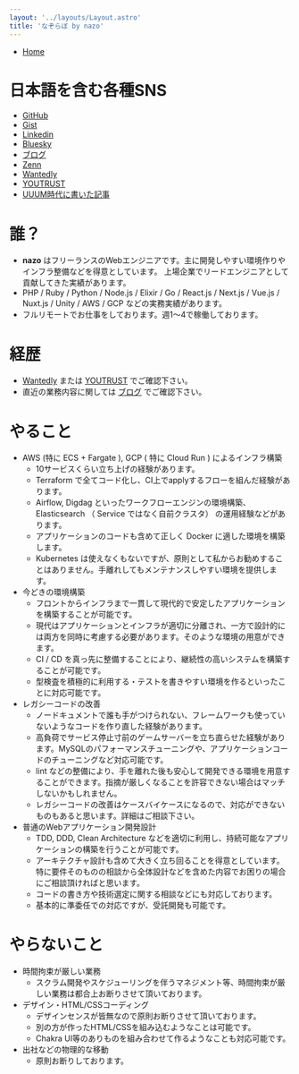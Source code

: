```yaml
---
layout: '../layouts/Layout.astro'
title: 'なぞらぼ by nazo'
---
```


- [Home](/)

# 日本語を含む各種SNS

- [GitHub](https://github.com/nazo)
- [Gist](https://gist.github.com/nazo)
- [Linkedin](https://www.linkedin.com/in/nazolabo/)
- [Bluesky](https://bsky.app/profile/nazo.dev)
- [ブログ](https://nazo.hatenablog.com/)
- [Zenn](https://zenn.dev/nazo/)
- [Wantedly](https://www.wantedly.com/id/nazone)
- [YOUTRUST](https://youtrust.jp/users/2a1b82d8abe061e9f9690ef943a19c15)
- [UUUM時代に書いた記事](https://system.blog.uuum.jp/archive/author/nazone)

# 誰？

- **nazo** はフリーランスのWebエンジニアです。主に開発しやすい環境作りやインフラ整備などを得意としています。 上場企業でリードエンジニアとして貢献してきた実績があります。
- PHP / Ruby / Python / Node.js / Elixir / Go / React.js / Next.js / Vue.js / Nuxt.js / Unity / AWS / GCP などの実務実績があります。
- フルリモートでお仕事をしております。週1〜4で稼働しております。

# 経歴

- [Wantedly](https://www.wantedly.com/id/nazone) または [YOUTRUST](https://youtrust.jp/users/2a1b82d8abe061e9f9690ef943a19c15) でご確認下さい。
- 直近の業務内容に関しては [ブログ](https://nazo.hatenablog.com/archive/category/works) でご確認下さい。

# やること


- AWS (特に ECS + Fargate ), GCP ( 特に Cloud Run ) によるインフラ構築
  - 10サービスくらい立ち上げの経験があります。
  - Terraform で全てコード化し、CI上でapplyするフローを組んだ経験があります。
  - Airflow, Digdag といったワークフローエンジンの環境構築、Elasticsearch （ Service ではなく自前クラスタ） の運用経験などがあります。
  - アプリケーションのコードも含めて正しく Docker に適した環境を構築します。
  - Kubernetes は使えなくもないですが、原則として私からお勧めすることはありません。手離れしてもメンテナンスしやすい環境を提供します。
- 今どきの環境構築
  - フロントからインフラまで一貫して現代的で安定したアプリケーションを構築することが可能です。
  - 現代はアプリケーションとインフラが適切に分離され、一方で設計的には両方を同時に考慮する必要があります。そのような環境の用意ができます。
  - CI / CD を真っ先に整備することにより、継続性の高いシステムを構築することが可能です。
  - 型検査を積極的に利用する・テストを書きやすい環境を作るといったことに対応可能です。
- レガシーコードの改善
  - ノードキュメントで誰も手がつけられない、フレームワークも使っていないようなコードを作り直した経験があります。
  - 高負荷でサービス停止寸前のゲームサーバーを立ち直らせた経験があります。MySQLのパフォーマンスチューニングや、アプリケーションコードのチューニングなど対応可能です。
  - lint などの整備により、手を離れた後も安心して開発できる環境を用意することができます。指摘が厳しくなることを許容できない場合はマッチしないかもしれません。
  - レガシーコードの改善はケースバイケースになるので、対応ができないものもあると思います。詳細はご相談下さい。
- 普通のWebアプリケーション開発設計
  - TDD, DDD, Clean Architecture などを適切に利用し、持続可能なアプリケーションの構築を行うことが可能です。
  - アーキテクチャ設計も含めて大きく立ち回ることを得意としています。特に要件そのものの相談から全体設計などを含めた内容でお困りの場合にご相談頂ければと思います。
  - コードの書き方や技術選定に関する相談などにも対応しております。
  - 基本的に準委任での対応ですが、受託開発も可能です。

# やらないこと

- 時間拘束が厳しい業務
  - スクラム開発やスケジューリングを伴うマネジメント等、時間拘束が厳しい業務は都合上お断りさせて頂いております。
- デザイン・HTML/CSSコーディング
  - デザインセンスが皆無なので原則お断りさせて頂いております。
  - 別の方が作ったHTML/CSSを組み込むようなことは可能です。
  - Chakra UI等のありものを組み合わせて作るようなことも対応可能です。
- 出社などの物理的な移動
  - 原則お断りしております。
